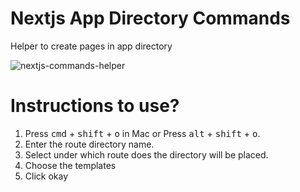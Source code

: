 # Nextjs App Directory Commands

Helper to create pages in app directory

![nextjs-commands-helper](https://user-images.githubusercontent.com/50038851/228541222-a6eb3488-4240-46a2-be08-68fa90c1f551.gif)

# Instructions to use?

1. Press <kbd>cmd</kbd> + <kbd>shift</kbd> + <kbd>o</kbd> in Mac
   or Press <kbd>alt</kbd> + <kbd>shift</kbd> + <kbd>o</kbd>.
2. Enter the route directory name.
3. Select under which route does the directory will be placed.
4. Choose the templates
5. Click okay

